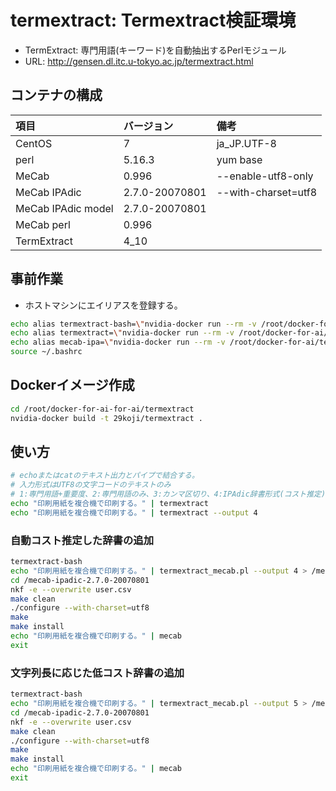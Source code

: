 # termextract: Termextract検証環境
* TermExtract: 専門用語(キーワード)を自動抽出するPerlモジュール
* URL: <http://gensen.dl.itc.u-tokyo.ac.jp/termextract.html>

## コンテナの構成
| 項目        | バージョン | 備考 |
|:-----------|:------------|:------------|
| CentOS     | 7 | ja_JP.UTF-8|
| perl | 5.16.3 | yum base |
| MeCab     | 0.996 | --enable-utf8-only|
| MeCab IPAdic | 2.7.0-20070801 |--with-charset=utf8|
| MeCab IPAdic model | 2.7.0-20070801 ||
| MeCab perl | 0.996 ||
| TermExtract | 4_10 ||

## 事前作業
*  ホストマシンにエイリアスを登録する。
``` bash
echo alias termextract-bash=\"nvidia-docker run --rm -v /root/docker-for-ai/termextract/data:/var/lib/termextract -a stdin -a stdout -a stderr -i 29koji/termextract /bin/bash\" >> ~/.bashrc
echo alias termextract=\"nvidia-docker run --rm -v /root/docker-for-ai/termextract/data:/var/lib/termextract -a stdin -a stdout -a stderr -i 29koji/termextract termextract_mecab.pl\" >> ~/.bashrc
echo alias mecab-ipa=\"nvidia-docker run --rm -v /root/docker-for-ai/termextract/data:/var/lib/termextract -a stdin -a stdout -a stderr -i 29koji/termextract mecab\" >> ~/.bashrc
source ~/.bashrc
```

## Dockerイメージ作成
``` bash
cd /root/docker-for-ai-for-ai/termextract
nvidia-docker build -t 29koji/termextract .
```

## 使い方
``` bash
# echoまたはcatのテキスト出力とパイプで結合する。
# 入力形式はUTF8の文字コードのテキストのみ
# 1:専門用語+重要度、2:専門用語のみ、3:カンマ区切り、4:IPAdic辞書形式(コスト推定)、5:IPAdic辞書形式(文字列長)
echo "印刷用紙を複合機で印刷する。" | termextract
echo "印刷用紙を複合機で印刷する。" | termextract --output 4
```
### 自動コスト推定した辞書の追加
``` bash
termextract-bash
echo "印刷用紙を複合機で印刷する。" | termextract_mecab.pl --output 4 > /mecab-ipadic-2.7.0-20070801/user.csv
cd /mecab-ipadic-2.7.0-20070801
nkf -e --overwrite user.csv
make clean
./configure --with-charset=utf8
make
make install
echo "印刷用紙を複合機で印刷する。" | mecab
exit
```

### 文字列長に応じた低コスト辞書の追加
``` bash
termextract-bash
echo "印刷用紙を複合機で印刷する。" | termextract_mecab.pl --output 5 > /mecab-ipadic-2.7.0-20070801/user.csv
cd /mecab-ipadic-2.7.0-20070801
nkf -e --overwrite user.csv
make clean
./configure --with-charset=utf8
make
make install
echo "印刷用紙を複合機で印刷する。" | mecab
exit
```
